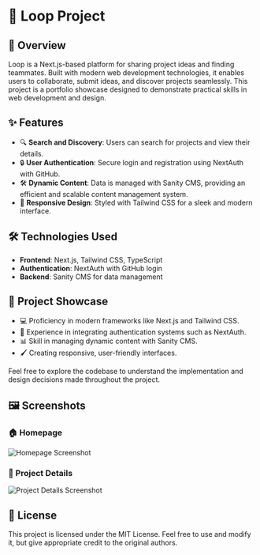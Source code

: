 # 🚀 Loop Project

## 📝 Overview

Loop is a Next.js-based platform for sharing project ideas and finding teammates. Built with modern web development technologies, it enables users to collaborate, submit ideas, and discover projects seamlessly. This project is a portfolio showcase designed to demonstrate practical skills in web development and design.

## ✨ Features

- 🔍 **Search and Discovery**: Users can search for projects and view their details.
- 🔒 **User Authentication**: Secure login and registration using NextAuth with GitHub.
- 🛠️ **Dynamic Content**: Data is managed with Sanity CMS, providing an efficient and scalable content management system.
- 📱 **Responsive Design**: Styled with Tailwind CSS for a sleek and modern interface.

## 🛠️ Technologies Used

- **Frontend**: Next.js, Tailwind CSS, TypeScript
- **Authentication**: NextAuth with GitHub login
- **Backend**: Sanity CMS for data management

## 🌟 Project Showcase

- 💻 Proficiency in modern frameworks like Next.js and Tailwind CSS.
- 🔑 Experience in integrating authentication systems such as NextAuth.
- 📊 Skill in managing dynamic content with Sanity CMS.
- 🖌️ Creating responsive, user-friendly interfaces.

Feel free to explore the codebase to understand the implementation and design decisions made throughout the project.

## 🖼️ Screenshots

### 🏠 Homepage
![Homepage Screenshot](https://github.com/user-attachments/assets/83ac2450-7733-4f46-a464-ff1bca550f0f)

### 📄 Project Details
![Project Details Screenshot](https://github.com/user-attachments/assets/e4a36681-14dd-4035-a167-d9566fb3a3e1)

## 📜 License

This project is licensed under the MIT License. Feel free to use and modify it, but give appropriate credit to the original authors.



